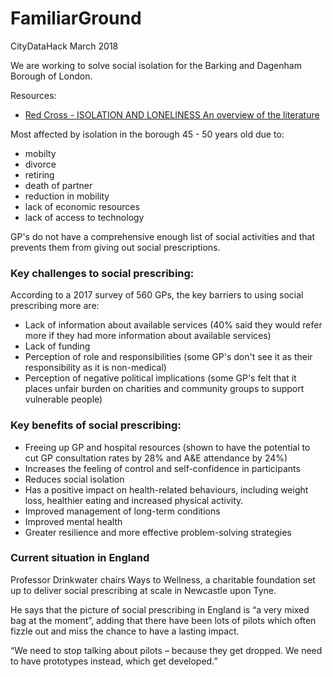 # FamiliarGround
CityDataHack March 2018

We are working to solve social isolation for the Barking and Dagenham Borough of London.

Resources:

- [Red Cross - ISOLATION AND LONELINESS An overview of the literature]

Most affected by isolation in the borough 45 - 50 years old due to:
- mobilty
- divorce
- retiring
- death of partner
- reduction in mobility
- lack of economic resources
- lack of access to technology

GP's do not have a comprehensive enough list of social activities and that prevents them from giving out social prescriptions.

### Key challenges to social prescribing:

According to a 2017 survey of 560 GPs, the key barriers to using social prescribing more are:
- Lack of information about available services (40% said they would refer more if they had more information about available services)
- Lack of funding
- Perception of role and responsibilities (some GP's don't see it as their responsibility as it is non-medical)
- Perception of negative political implications (some GP's felt that it places unfair burden on charities and community groups to support vulnerable people)

### Key benefits of social prescribing:

- Freeing up GP and hospital resources (shown to have the potential to cut GP consultation rates by 28% and A&E attendance by 24%)
- Increases the feeling of control and self-confidence in participants
- Reduces social isolation 
- Has a positive impact on health-related behaviours, including weight loss, healthier eating and increased physical activity. 
- Improved management of long-term conditions
- Improved mental health
- Greater resilience and more effective problem-solving strategies

### Current situation in England

Professor Drinkwater chairs Ways to Wellness, a charitable foundation set up to deliver social prescribing at scale in Newcastle upon Tyne. 

He says that the picture of social prescribing in England is “a very mixed bag at the moment”, adding that there have been lots of pilots which often fizzle out and miss the chance to have a lasting impact.

“We need to stop talking about pilots – because they get dropped. We need to have prototypes instead, which get developed.”

[Red Cross - ISOLATION AND LONELINESS An overview of the literature]: https://www.redcross.org.uk/What-we-do/Health-and-social-care/Independent-living/Loneliness-and-isolation/~/media/BritishRedCross/Documents/What%20we%20do/UK%20services/CoOpIsolationLonelinessA444ppAW.pdf

[The impact of social prescribing]: http://bmjopen.bmj.com/content/7/7/e015203


